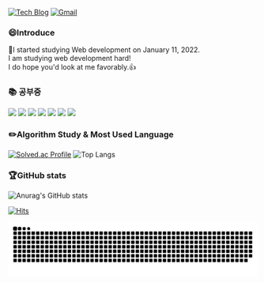 <!--
**chanjin5212/chanjin5212** is a ✨ _special_ ✨ repository because its `README.md` (this file) appears on your GitHub profile.

Here are some ideas to get you started:

- 🔭 I’m currently working on ...  
- 🌱 I’m currently learning ...
- 👯 I’m looking to collaborate on ...
- 🤔 I’m looking for help with ...
- 💬 Ask me about ...
- 📫 How to reach me: ...
- 😄 Pronouns: ...
- ⚡ Fun fact: ... 
-->
[![Tech Blog](https://img.shields.io/badge/Blog-FF5722?style=flat-square&logo=blogger&logoColor=white)](https://chanjin5212.tistory.com/)
[![Gmail](https://img.shields.io/badge/Gmail-EA4335?style=flat-square&logo=Gmail&logoColor=white)](mailto:one.chanjin5212@gmail.com)

### 😄Introduce

:calendar:I started studying Web development on January 11, 2022.</br>
I am studying web development hard!</br>
I do hope you'd look at me favorably.👍
  

### :books: 공부중
<img src="https://img.shields.io/badge/Java-007396?style=flat-square&logo=Java&logoColor=white"/>  <img src="https://img.shields.io/badge/Python-3776AB?style=flat-square&logo=Python&logoColor=white"/>  <img src="https://img.shields.io/badge/Spring-6DB33F?style=flat-square&logo=Spring&logoColor=white"/>  <img src="https://img.shields.io/badge/Oracle-F80000?style=flat-square&logo=Oracle&logoColor=white"/>  <img src="https://img.shields.io/badge/Html-E34F26?style=flat-square&logo=Html5&logoColor=white"/>  <img src="https://img.shields.io/badge/Css-1572B6?style=flat-square&logo=Css3&logoColor=white"/> <img src="https://img.shields.io/badge/JavaScript-F7DF1E?style=flat-square&logo=JavaScript&logoColor=white"/>

### :pencil2:Algorithm Study & Most Used Language
[![Solved.ac Profile](http://mazassumnida.wtf/api/v2/generate_badge?boj=oho1115)](https://solved.ac/oho1115/) ![Top Langs](https://github-readme-stats.vercel.app/api/top-langs/?username=chanjin5212&layout=compact&hide_border=true&bg_color=30,91eae4,86A8E7&title_color=ttt&text_color=fff")

### 🏆GitHub stats
![Anurag's GitHub stats](https://github-readme-stats.vercel.app/api?username=chanjin5212&show_icons=true&theme=merko)
 
  
                    

 [![Hits](https://hits.seeyoufarm.com/api/count/incr/badge.svg?url=https%3A%2F%2Fgithub.com%2Fchanjin5212&count_bg=%2379C83D&title_bg=%23555555&icon=&icon_color=%23E7E7E7&title=hits&edge_flat=false)](https://hits.seeyoufarm.com)
 
 ![snake gif](https://github.com/chanjin5212/chanjin5212/blob/output/github-contribution-grid-snake.svg)
